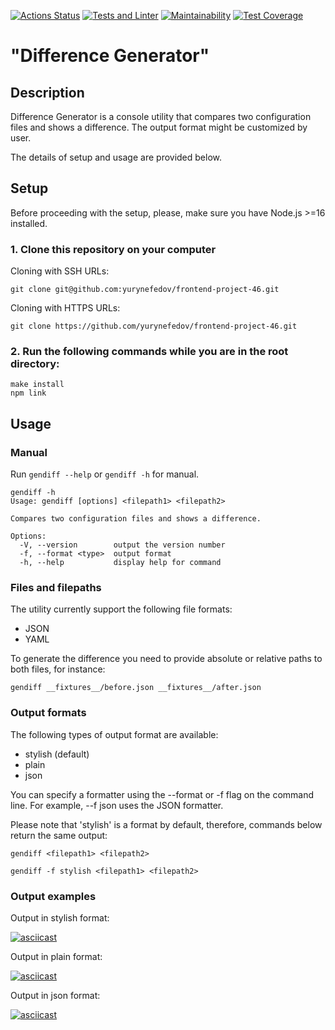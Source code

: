 [![Actions Status](https://github.com/yurynefedov/frontend-project-46/workflows/hexlet-check/badge.svg)](https://github.com/yurynefedov/frontend-project-46/actions)
[![Tests and Linter](https://github.com/yurynefedov/frontend-project-46/actions/workflows/nodejs.yml/badge.svg)](https://github.com/yurynefedov/frontend-project-46/actions/workflows/nodejs.yml)
[![Maintainability](https://api.codeclimate.com/v1/badges/4b7cddd0c9831da76551/maintainability)](https://codeclimate.com/github/yurynefedov/frontend-project-46/maintainability)
[![Test Coverage](https://api.codeclimate.com/v1/badges/4b7cddd0c9831da76551/test_coverage)](https://codeclimate.com/github/yurynefedov/frontend-project-46/test_coverage)

# "Difference Generator"

## Description

Difference Generator is a console utility that compares two configuration files and shows a difference. The output format might be customized by user.

The details of setup and usage are provided below.

## Setup

Before proceeding with the setup, please, make sure you have Node.js >=16 installed.

### 1. Clone this repository on your computer

Cloning with SSH URLs:
```
git clone git@github.com:yurynefedov/frontend-project-46.git 
```
Cloning with HTTPS URLs:
```
git clone https://github.com/yurynefedov/frontend-project-46.git 
```

### 2. Run the following commands while you are in the root directory:

```
make install
npm link 
```

## Usage

### Manual

Run `gendiff --help` or `gendiff -h` for manual.

    gendiff -h
    Usage: gendiff [options] <filepath1> <filepath2>

    Compares two configuration files and shows a difference.

    Options:
      -V, --version        output the version number
      -f, --format <type>  output format
      -h, --help           display help for command

### Files and filepaths

The utility currently support the following file formats:

- JSON
- YAML

To generate the difference you need to provide absolute or relative paths to both files, for instance:

```
gendiff __fixtures__/before.json __fixtures__/after.json
```

### Output formats

The following types of output format are available:

- stylish (default)
- plain
- json

You can specify a formatter using the --format or -f flag on the command line. For example, --f json uses the JSON formatter.

Please note that 'stylish' is a format by default, therefore, commands below return the same output:
```
gendiff <filepath1> <filepath2>

gendiff -f stylish <filepath1> <filepath2>
```

### Output examples

Output in stylish format:

[![asciicast](https://asciinema.org/a/545011.svg)](https://asciinema.org/a/545011)

Output in plain format:

[![asciicast](https://asciinema.org/a/545014.svg)](https://asciinema.org/a/545014)

Output in json format:

[![asciicast](https://asciinema.org/a/545016.svg)](https://asciinema.org/a/545016)